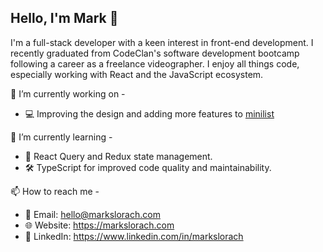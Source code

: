 ## Hello, I'm Mark 👋

I'm a full-stack developer with a keen interest in front-end development. I recently graduated from CodeClan's software development bootcamp following a career as a freelance videographer. I enjoy all things code, especially working with React and the JavaScript ecosystem.

🔭 I’m currently working on -
  - 💻 Improving the design and adding more features to [minilist](https://github.com/markslorach/minilist.git)

🌱 I’m currently learning -
  - 🧠 React Query and Redux state management.
  - 🛠️ TypeScript for improved code quality and maintainability.

📫 How to reach me -
  - 📧 Email: hello@markslorach.com
  - 🌐 Website: https://markslorach.com
  - 💼 LinkedIn: https://www.linkedin.com/in/markslorach
